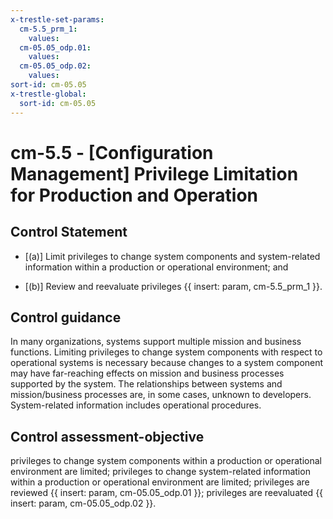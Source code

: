 ```yaml
---
x-trestle-set-params:
  cm-5.5_prm_1:
    values:
  cm-05.05_odp.01:
    values:
  cm-05.05_odp.02:
    values:
sort-id: cm-05.05
x-trestle-global:
  sort-id: cm-05.05
---
```


# cm-5.5 - \[Configuration Management\] Privilege Limitation for Production and Operation

## Control Statement

- \[(a)\] Limit privileges to change system components and system-related information within a production or operational environment; and

- \[(b)\] Review and reevaluate privileges {{ insert: param, cm-5.5_prm_1 }}.

## Control guidance

In many organizations, systems support multiple mission and business functions. Limiting privileges to change system components with respect to operational systems is necessary because changes to a system component may have far-reaching effects on mission and business processes supported by the system. The relationships between systems and mission/business processes are, in some cases, unknown to developers. System-related information includes operational procedures.

## Control assessment-objective

privileges to change system components within a production or operational environment are limited;
privileges to change system-related information within a production or operational environment are limited;
privileges are reviewed {{ insert: param, cm-05.05_odp.01 }};
privileges are reevaluated {{ insert: param, cm-05.05_odp.02 }}.
